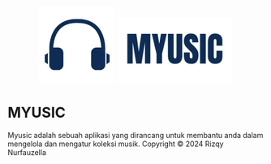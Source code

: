 <p align="center">
  <img src="https://github.com/RizqyNurfauzella/Assessment2MOBPRO/blob/master/app/src/main/res/drawable-nodpi/logo.png" width="150">
  <img src="https://github.com/RizqyNurfauzella/Assessment2MOBPRO/blob/master/app/src/main/res/drawable-nodpi/text.png" width="45%">
</p>

# MYUSIC

Myusic adalah sebuah aplikasi yang dirancang untuk membantu anda dalam mengelola dan mengatur koleksi musik. 
Copyright © 2024 Rizqy Nurfauzella
